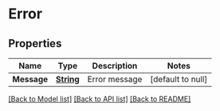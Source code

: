 # Error
## Properties

Name | Type | Description | Notes
------------ | ------------- | ------------- | -------------
**Message** | [**String**](string.md) | Error message | [default to null]

[[Back to Model list]](../README.md#documentation-for-models) [[Back to API list]](../README.md#documentation-for-api-endpoints) [[Back to README]](../README.md)

